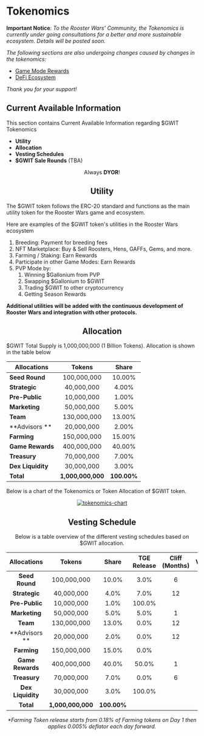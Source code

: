 # **Tokenomics**

**Important Notice**: _To the Rooster Wars' Community, the Tokenomics is currently under going consultations for a better and more sustainable ecosystem. Details will be posted soon._

_The following sections are also undergoing changes caused by changes in the tokenomics:_

- [Game Mode Rewards](../gameplay/game-rewards/index.md)
- [DeFi Ecosystem](../defi/index.md)

_Thank you for your support!_

## **Current Available Information**

This section contains Current Available Information regarding $GWIT Tokenomics

- **Utility**
- **Allocation**
- **Vesting Schedules**
- **$GWIT Sale Rounds** (TBA)

<center>

Always **DYOR**!

## **Utility**

</center>

The $GWIT token follows the ERC-20 standard and functions as the main utility token for the Rooster Wars game and ecosystem.

Here are examples of the $GWIT token's utilities in the Rooster Wars ecosystem

1.  Breeding: Payment for breeding fees
2.  NFT Marketplace: Buy & Sell Roosters, Hens, GAFFs, Gems, and more.
3.  Farming / Staking: Earn Rewards
4.  Participate in other Game Modes: Earn Rewards
5.  PVP Mode by:
    1. Winning $Gallonium from PVP
    2. Swapping $Gallonium to $GWIT
    3. Trading $GWIT to other cryptocurrency
    4. Getting Season Rewards

**Additional utilities will be added with the continuous development of Rooster Wars and integration with other protocols.**

<center>

## **Allocation**

</center>

$GWIT Total Supply is 1,000,000,000 (1 Billion Tokens). Allocation is shown in the table below

<center>

| **Allocations**   |    **Tokens**     |  **Share**  |
| ----------------- | :---------------: | :---------: |
| **Seed Round**    |    100,000,000    |   10.00%    |
| **Strategic**     |    40,000,000     |    4.00%    |
| **Pre-Public**    |    10,000,000     |    1.00%    |
| **Marketing**     |    50,000,000     |    5.00%    |
| **Team**          |    130,000,000    |   13.00%    |
| **Advisors **     |    20,000,000     |    2.00%    |
| **Farming**       |    150,000,000    |   15.00%    |
| **Game Rewards**  |    400,000,000    |   40.00%    |
| **Treasury**      |    70,000,000     |    7.00%    |
| **Dex Liquidity** |    30,000,000     |    3.00%    |
| **Total**         | **1,000,000,000** | **100.00%** |

</center>

Below is a chart of the Tokenomics or Token Allocation of $GWIT token.

<center>

<a href="../../images/tokenomics.png" target="_blank"><img src="../../images/tokenomics.png" alt="tokenomics-chart" class="tokenomics"></a>

<!-- TOKENOMICS REVAMP: April 11,2022
## **Token Sale Rounds**

_“We aim to achieve a somewhat fair launch while trying to raise initial funding. Hence we narrowed down the price differences in each round.”_

</center>

### **Private Sale**

All Private Sale tokens will be transferred into a public wallet address upon contract deployment. The investors will be given 6% of the total supply of $GWIT tokens amounting to 60,000,000 $GWIT.

Vesting Schedule: 15% unlocked at TGE + Monthly vesting for 12 months

**How to Participate?**

- Minimum Investment: TBA

### **Presale 1**

10% of "Presale 1" tokens will be unlocked at TGE while the remaining 90% will be placed in a public wallet address and will be distributed to token owners in accordance with its vesting schedule: 10% TGE then Monthly for 6 months

The "Presale 1" amounts to 9% of the total supply of $GWIT tokens which is 90,000,000 $GWIT.

**How to Participate?**

- Minimum Investment: TBA
- Maximum Investment: TBA

### **Presale 2** (No Vesting Period)

"Presale 2" amounts to 1% of the total supply of $GWIT, which is 10,000,000 $GWIT, and will be unlocked on TGE.

**How to Participate?**

- Minimum Investment: None
- Maximum Investment: TBA
- Whitelisted Addresses

### **Initial DEX Offering (IDO)**

Starting price: TBA

<center>
-->

## **Vesting Schedule**

Below is a table overview of the different vesting schedules based on $GWIT allocation.

|  **Allocations**  |    **Tokens**     |  **Share**  | **TGE Release** | **Cliff (Months)** | **Vesting** | **Period (Months)** |
| :---------------: | :---------------: | :---------: | :-------------: | :----------------: | :---------: | :-----------------: |
|  **Seed Round**   |    100,000,000    |    10.0%    |      3.0%       |         6          |   Linear    |         18          |
|   **Strategic**   |    40,000,000     |    4.0%     |      7.0%       |         12         |   Linear    |         12          |
|  **Pre-Public**   |    10,000,000     |    1.0%     |     100.0%      |                    |    None     |                     |
|   **Marketing**   |    50,000,000     |    5.0%     |      5.0%       |         1          |   Linear    |         35          |
|     **Team**      |    130,000,000    |    13.0%    |      0.0%       |         12         |   Linear    |         24          |
|   **Advisors **   |    20,000,000     |    2.0%     |      0.0%       |         12         |   Linear    |         24          |
|    **Farming**    |    150,000,000    |    15.0%    |      0.0%       |                    |   Daily\*   |                     |
| **Game Rewards**  |    400,000,000    |    40.0%    |      50.0%      |         1          |   Linear    |         20          |
|   **Treasury**    |    70,000,000     |    7.0%     |      0.0%       |         6          |    None     |                     |
| **Dex Liquidity** |    30,000,000     |    3.0%     |     100.0%      |                    |    None     |                     |
|     **Total**     | **1,000,000,000** | **100.00%** |                 |                    |             |                     |

_\*Farming Token release starts from 0.18% of Farming tokens on Day 1 then applies 0.005% deflator each day forward._

</center>
